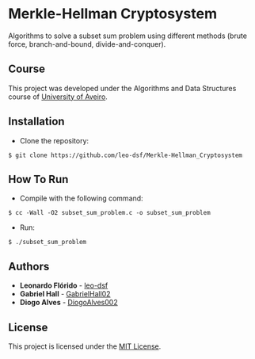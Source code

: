 # Merkle-Hellman Cryptosystem
Algorithms to solve a subset sum problem using different methods (brute force, branch-and-bound, divide-and-conquer).

## Course
This project was developed under the Algorithms and Data Structures course of [University of Aveiro](https://www.ua.pt/).

## Installation
* Clone the repository:
```console
$ git clone https://github.com/leo-dsf/Merkle-Hellman_Cryptosystem
```

## How To Run
* Compile with the following command:
```console
$ cc -Wall -O2 subset_sum_problem.c -o subset_sum_problem
```

* Run:
```console
$ ./subset_sum_problem
```

## Authors
* **Leonardo Flórido** - [leo-dsf](https://github.com/leo-dsf)
* **Gabriel Hall** - [GabrielHall02](https://github.com/GabrielHall02)
* **Diogo Alves** - [DiogoAlves002](https://github.com/DiogoAlves002)

## License
This project is licensed under the [MIT License](LICENSE).
